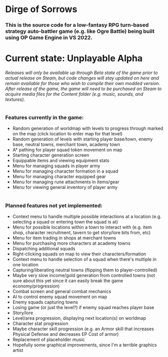 # Dirge of Sorrows
### This is the source code for a low-fantasy RPG turn-based strategy auto-battler game (e.g. like Ogre Battle) being built using OP Game Engine in VS 2022.
#
# Current state: Unplayable Alpha
###### Releases will only be available up through Beta state of the game prior to actual release on Steam, but code changes will stay updated on here and remain available for those who wish to compile their own modded version. After release of the game, the game will need to be purchased on Steam to acquire media files for the Content folder (e.g. music, sounds, and textures).
# 
### Features currently in the game:
- Random generation of worldmap with levels to progress through marked on the map (click location to enter map for that level)
- Random generation of levels with starting player base/town, enemy base, neutral towns, merchant town, academy town
- A* pathing for player squad token movement on map
- Starting character generation screen
- Equippable items and viewing equipment stats
- Menu for managing squads in player army
- Menu for managing character formation in a squad
- Menu for managing character equipped gear
- Menu for managing rune attachments in items/gear
- Menu for viewing general inventory of player army
#
### Planned features not yet implemented:
- Context menu to handle multiple possible interactions at a location (e.g. selecting a squad or entering town the squad is at)
- Menu for possible locations within a town to interact with (e.g. item shop, character recruitment, tavern to get story/lore bits from, etc)
- Menu for item trading in shops at merchant towns
- Menu for purchasing more characters at academy towns
- Dispatching additional squads
- Right-clicking squads on map to view their characters/formation
- Context menu to handle selection of a squad when there's multiple in one location
- Capturing/liberating neutral towns (flipping them to player-controlled)
- Maybe very slow income/gold generation from controlled towns (not sure about this yet since it can easily break the game economy/progression)
- Combat screen and general combat mechanics
- AI to control enemy squad movement on map
- Enemy squads capturing towns
- Losing game (or just the level?) if enemy squad reaches player base
- Story/lore
- Level/area progression, displaying next location(s) on worldmap
- Character stat progression
- Maybe character skill progression (e.g. an Armor skill that increases Physical Defense and decreases EP Cost of armor)
- Replacement of placeholder music
- Hopefully some graphical improvements, since I'm a terrible graphics artist
